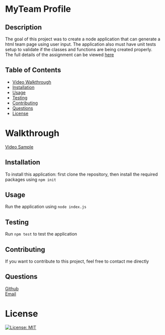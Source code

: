 # MyTeam Profile

## Description

The goal of this project was to create a node application that can generate a html team page using user input. The application also must have unit tests setup to validate if the classes and functions are being created properly. The full details of the assignment can be viewed [here](./assets/media/AssignmentDetails.md)

## Table of Contents

- [Video Walkthrough](#walkthrough)
- [Installation](#installation)
- [Usage](#usage)
- [Testing](#testing)
- [Contributing](#contributing)
- [Questions](#questions)
- [License](#license)

# Walkthrough
[Video Sample](https://youtu.be/PEOoQzEkoWY)

## Installation

To install this application: first clone the repository, then install the required packages using `npm init`

## Usage

Run the application using `node index.js`

## Testing

Run `npm test` to test the application

## Contributing

If you want to contribute to this project, feel free to contact me directly

## Questions

[Github](https://github.com/delizoderek)
<br>
[Email](dwdelizo@gmail.com)

# License

[![License: MIT](https://img.shields.io/badge/License-MIT-yellow.svg)](https://opensource.org/licenses/MIT)
